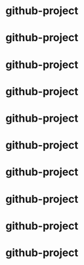 # github-project
# github-project
# github-project
# github-project
# github-project
# github-project
# github-project
# github-project
# github-project
# github-project
